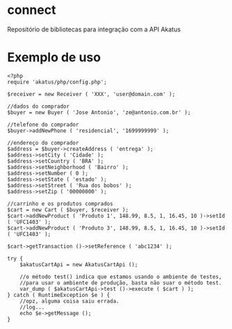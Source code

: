 connect
=======

Repositório de bibliotecas para integração com a API Akatus

Exemplo de uso
=====================

	<?php
	require 'akatus/php/config.php';

	$receiver = new Receiver ( 'XXX', 'user@domain.com' );

	//dados do comprador
	$buyer = new Buyer ( 'Jose Antonio', 'ze@antonio.com.br' );

	//telefone do comprador
	$buyer->addNewPhone ( 'residencial', '1699999999' );

	//endereço do comprador
	$address = $buyer->createAddress ( 'entrega' );
	$address->setCity ( 'Cidade' );
	$address->setCountry ( 'BRA' );
	$address->setNeighborhood ( 'Bairro' );
	$address->setNumber ( 0 );
	$address->setState ( 'estado' );
	$address->setStreet ( 'Rua dos bobos' );
	$address->setZip ( '00000000' );

	//carrinho e os produtos comprados
	$cart = new Cart ( $buyer, $receiver );
	$cart->addNewProduct ( 'Produto 1', 148.99, 8.5, 1, 16.45, 10 )->setId ( 'UFC1403' );
	$cart->addNewProduct ( 'Produto 3', 148.99, 8.5, 1, 16.45, 10 )->setId ( 'UFC1403' );

	$cart->getTransaction ()->setReference ( 'abc1234' );

	try {
		$akatusCartApi = new AkatusCartApi ();
	
		//o método test() indica que estamos usando o ambiente de testes,
		//para usar o ambiente de produção, basta não suar o método test.
		var_dump ( $akatusCartApi->test ()->execute ( $cart ) );
	} catch ( RuntimeException $e ) {
		//opz, alguma coisa saiu errada.
		//log...
		echo $e->getMessage ();
	}

